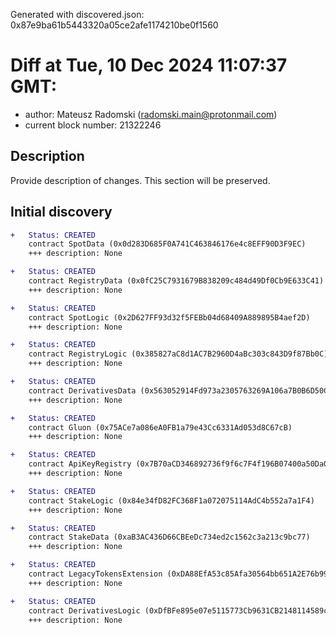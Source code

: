 Generated with discovered.json: 0x87e9ba61b5443320a05ce2afe1174210be0f1560

# Diff at Tue, 10 Dec 2024 11:07:37 GMT:

- author: Mateusz Radomski (<radomski.main@protonmail.com>)
- current block number: 21322246

## Description

Provide description of changes. This section will be preserved.

## Initial discovery

```diff
+   Status: CREATED
    contract SpotData (0x0d283D685F0A741C463846176e4c8EFF90D3F9EC)
    +++ description: None
```

```diff
+   Status: CREATED
    contract RegistryData (0x0fC25C7931679B838209c484d49Df0Cb9E633C41)
    +++ description: None
```

```diff
+   Status: CREATED
    contract SpotLogic (0x2D627FF93d32f5FEBb04d68409A889895B4aef2D)
    +++ description: None
```

```diff
+   Status: CREATED
    contract RegistryLogic (0x385827aC8d1AC7B2960D4aBc303c843D9f87Bb0C)
    +++ description: None
```

```diff
+   Status: CREATED
    contract DerivativesData (0x563052914Fd973a2305763269A106a7B0B6D50Cc)
    +++ description: None
```

```diff
+   Status: CREATED
    contract Gluon (0x75ACe7a086eA0FB1a79e43Cc6331Ad053d8C67cB)
    +++ description: None
```

```diff
+   Status: CREATED
    contract ApiKeyRegistry (0x7B70aCD346892736f9f6c7F4f196B07400a50Da0)
    +++ description: None
```

```diff
+   Status: CREATED
    contract StakeLogic (0x84e34fD82FC368F1a072075114AdC4b552a7a1F4)
    +++ description: None
```

```diff
+   Status: CREATED
    contract StakeData (0xaB3AC436D66CBEeDc734ed2c1562c3a213c9bc77)
    +++ description: None
```

```diff
+   Status: CREATED
    contract LegacyTokensExtension (0xDA88EfA53c85Afa30564bb651A2E76b99a232082)
    +++ description: None
```

```diff
+   Status: CREATED
    contract DerivativesLogic (0xDfBFe895e07e5115773Cb9631CB2148114589caC)
    +++ description: None
```
